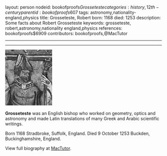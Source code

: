 layout: person
nodeid: bookofproofs$Grosseteste
categories: history,12th-century
parentid: bookofproofs$607
tags: astronomy,nationality-england,physics
title: Grosseteste, Robert
born: 1168
died: 1253
description: Some facts about Robert Grosseteste
keywords: grosseteste, robert,astronomy,nationality england,physics
references: bookofproofs$6909
contributors: bookofproofs,@MacTutor

---


---

![Grosseteste.jpg](https://github.com/bookofproofs/bookofproofs.github.io/blob/main/_sources/_assets/images/portraits/Grosseteste.jpg?raw=true)

**Grosseteste** was an English bishop who worked on geometry, optics and astronomy and made Latin translations of many Greek and Arabic scientific writings.

Born 1168 Stradbroke, Suffolk, England. Died 9 October 1253 Buckden, Buckinghamshire, England.


View full biography at [MacTutor](https://mathshistory.st-andrews.ac.uk/Biographies/Grosseteste/).
